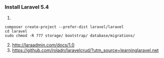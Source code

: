 ### Install Laravel 5.4
1.
```
composer create-project --prefer-dist laravel/laravel
cd laravel
sudo chmod -R 777 storage/ bootstrap/ database/migrations/
```

2. http://laraadmin.com/docs/1.0
3. https://github.com/roladn/laravelcrud/?utm_source=learninglaravel.net
